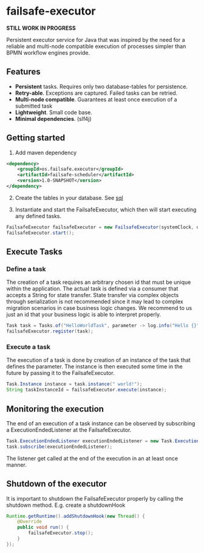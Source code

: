 # failsafe-executor

**STILL WORK IN PROGRESS**

Persistent executor service for Java that was inspired by the need for a reliable and multi-node compatible execution of processes simpler than BPMN workflow engines provide.

## Features

* **Persistent** tasks. Requires only two database-tables for persistence.
* **Retry-able**. Exceptions are captured. Failed tasks can be retried.
* **Multi-node compatible**. Guarantees at least once execution of a submitted task
* **Lightweight**. Small code base.
* **Minimal dependencies**. (slf4j)

## Getting started

1. Add maven dependency
```xml
<dependency>
    <groupId>os.failsafe.executor</groupId>
    <artifactId>failsafe-scheduler</artifactId>
    <version>1.0-SNAPSHOT</version>
</dependency>
```
2. Create the tables in your database. See [sql](failsafe-executor/src/main/resources/tables.sql)

3. Instantiate and start the FailsafeExecutor, which then will start executing any defined tasks.

```java
FailsafeExecutor failsafeExecutor = new FailsafeExecutor(systemClock, dataSource, 5, 1, 1);
failsafeExecutor.start();
```

## Execute Tasks

### Define a task

The creation of a task requires an arbitrary chosen id that must be unique within the application. The actual task is defined via a consumer that accepts a String for state transfer.
State transfer via complex objects through serialization is not recommended since it may lead to complex migration scenarios in case business logic changes.
We recommend to us just an id that your business logic is able to interpret properly.

```java
Task task = Tasks.of("HelloWorldTask", parameter -> log.info("Hello {}", parameter));
failsafeExecutor.register(task);
```

### Execute a task

The execution of a task is done by creation of an instance of the task that defines the parameter. The instance is then executed some time in the future by passing it to the FailsafeExecutor.

```java
Task.Instance instance = task.instance(" world!");
String taskInstanceId = failsafeExecutor.execute(instance);
```

## Monitoring the execution

The end of an execution of a task instance can be observed by subscribing a ExecutionEndedListener at the FailsafeExecutor.

```java
Task.ExecutionEndedListener executionEndedListener = new Task.ExecutionEndedListener() { ... };
task.subscribe(executionEndedListener);
```

The listener get called at the end of the execution in an at least once manner.

## Shutdown of the executor

It is important to shutdown the FailsafeExecutor properly by calling the shutdown method. E.g. create a shutdownHook

```java
Runtime.getRuntime().addShutdownHook(new Thread() {
    @Override
    public void run() {
        failsafeExecutor.stop();
    }
});
```